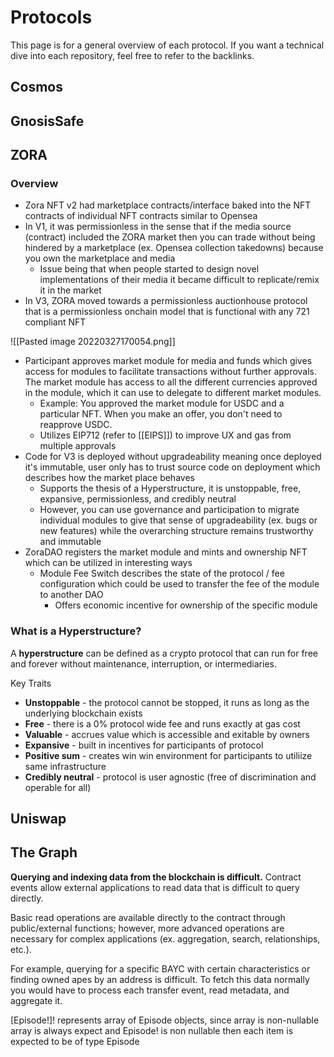 # Protocols

This page is for a general overview of each protocol. If you want a technical dive into each repository, feel free to refer to the backlinks.

## Cosmos

## GnosisSafe

## ZORA
### Overview
- Zora NFT v2 had marketplace contracts/interface baked into the NFT contracts of individual NFT contracts similar to Opensea
- In V1, it was permissionless in the sense that if the media source (contract) included the ZORA market then you can trade without being hindered by a marketplace (ex. Opensea collection takedowns) because you own the marketplace and media
	- Issue being that when people started to design novel implementations of their media it became difficult to replicate/remix it in the market
- In V3, ZORA moved towards a permissionless auctionhouse protocol that is a permissionless onchain model that is functional with any 721 compliant NFT

![[Pasted image 20220327170054.png]]
-  Participant approves market module for media and funds which gives access for modules to facilitate transactions without further approvals. The market module has access to all the different currencies approved in the module, which it can use to delegate to different market modules.
	- Example: You approved the market module for USDC and a particular NFT. When you make an offer, you don't need to reapprove USDC.
	- Utilizes EIP712 (refer to [[EIPS]]) to improve UX and gas from multiple approvals
- Code for V3 is deployed without upgradeability meaning once deployed it's immutable, user only has to trust source code on deployment which describes how the market place behaves
	- Supports the thesis of a Hyperstructure, it is unstoppable, free, expansive, permissionless, and credibly neutral
	- However, you can use governance and participation to migrate individual modules to give that sense of upgradeability (ex. bugs or new features) while the overarching structure remains trustworthy and immutable
- ZoraDAO registers the market module and mints and ownership NFT which can be utilized in interesting ways
	- Module Fee Switch describes the state of the protocol / fee configuration which could be used to transfer the fee of the module to another DAO
		- Offers economic incentive for ownership of the specific module 

### What is a Hyperstructure?
A **hyperstructure** can be defined as a crypto protocol that can run for free and forever without maintenance, interruption, or intermediaries. 

Key Traits
- **Unstoppable** - the protocol cannot be stopped, it runs as long as the underlying blockchain exists
- **Free** - there is a 0% protocol wide fee and runs exactly at gas cost
- **Valuable** - accrues value which is accessible and exitable by owners
- **Expansive** - built in incentives for participants of protocol
- **Positive sum** - creates win win environment for participants to utiliize same infrastructure
- **Credibly neutral** - protocol is user agnostic (free of discrimination and operable for all)

## Uniswap

## The Graph

**Querying and indexing data from the blockchain is difficult.** Contract events allow external applications to read data that is difficult to query directly. 

Basic read operations are available directly to the contract through public/external functions; however, more advanced operations are necessary for complex applications (ex. aggregation, search, relationships, etc.).

For example, querying for a specific BAYC with certain characteristics or finding owned apes by an address is difficult. To fetch this data normally you would have to process each transfer event, read metadata, and aggregate it.

[Episode!]! represents array of Episode objects, since array is non-nullable array is always expect and Episode! is non nullable then each item is expected to be of type Episode

